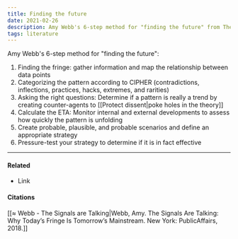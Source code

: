 ```yaml
---
title: Finding the future
date: 2021-02-26
description: Amy Webb's 6-step method for "finding the future" from The Signals Are Talking
tags: literature
---
```


Amy Webb's 6-step method for "finding the future": 

1. Finding the fringe: gather information and map the relationship between data points
2. Categorizing the pattern according to CIPHER (contradictions, inflections, practices, hacks, extremes, and rarities) 
3. Asking the right questions: Determine if a pattern is really a trend by creating counter-agents to [[Protect dissent|poke holes in the theory]]
4. Calculate the ETA: Monitor internal and external developments to assess how quickly the pattern is unfolding
5. Create probable, plausible, and probable scenarios and define an appropriate strategy
6. Pressure-test your strategy to determine if it is in fact effective

---
#### Related
- Link

#### Citations
[[≈ Webb - The Signals are Talking|Webb, Amy. The Signals Are Talking: Why Today’s Fringe Is Tomorrow’s Mainstream. New York: PublicAffairs, 2018.]]
